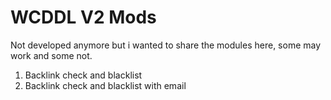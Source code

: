 WCDDL V2 Mods
=============

Not developed anymore but i wanted to share the modules here, some may work and some not.

1. Backlink check and blacklist
2. Backlink check and blacklist with email